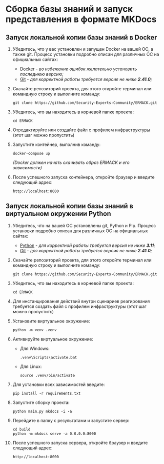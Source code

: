 # Сборка базы знаний и запуск представления в формате MKDocs

## Запуск локальной копии базы знаний в Docker

1. Убедитесь, что у вас установлен и запущен Docker на вашей ОС, а также git. Процесс установки подробно описан для различных ОС на официальных сайтах:
   - [Docker](https://www.docker.com) - *во избежание ошибок желательно установить последнюю версию;*
   - [Git](https://git-scm.com/downloads) - *для корректной работы требуется версия не ниже **2.41.0**;*

2. Скачайте репозиторий проекта, для этого откройте терминал или командную строку и выполните команду:

    ```shell
    git clone https://github.com/Security-Experts-Community/ERMACK.git
    ```

3. Убедитесь, что вы находитесь в корневой папке проекта:

    ```shell
    cd ERMACK
    ```

4. Отредактируйте или создайте файл с профилем инфраструктуры (этот шаг можно пропустить)

5. Запустите контейнер, выполнив команду:

    ```shell
    docker-compose up
    ```

   _(Docker должен начать скачивать образ ERMACK и его зависимости)_

6. После успешного запуска контейнера, откройте браузер и введите следующий адрес:

    ```
    http://localhost:8000
    ```


## Запуск локальной копии базы знаний в виртуальном окружении Python

1. Убедитесь, что на вашей ОС установлены git, Python и Pip. Процесс установки подробно описан для различных ОС на официальных сайтах:
   - [Python](https://www.python.org/downloads/) - *для корректной работы требуется версия не ниже **3.11**;*
   - [Git](https://git-scm.com/downloads) - *для корректной работы требуется версия не ниже **2.41.0**;*

2. Скачайте репозиторий проекта, для этого откройте терминал или командную строку и выполните команду:

    ```shell
    git clone https://github.com/Security-Experts-Community/ERMACK.git
    ```

3. Убедитесь, что вы находитесь в корневой папке проекта:

    ```shell
    cd ERMACK
    ```

4. Для инстанцирования действий внутри сценариев реагирования требуется создать файл с профилем инфраструктуры (этот шаг можно пропустить)

5. Установите виртуальное окружение:

    ```shell
    python -m venv .venv
    ```

6. Активируйте виртуальное окружение:

   - Для Windows:

     ```shell
     .venv\Scripts\activate.bat
     ```

   - Для Linux:

     ```shell
     source .venv/bin/activate
     ```

7. Для установки всех зависимостей введите:

    ```shell
    pip install -r requirements.txt
    ```

8. Запустите сборку проекта:

    ```shell
    python main.py mkdocs -i -a
    ```

9. Перейдите в папку с результатами и запустите сервер:

    ```shell
    cd build
    python -m mkdocs serve -a 0.0.0.0:8000
    ```

10. После успешного запуска сервера, откройте браузер и введите следующий адрес:

    ```
    http://localhost:8000
    ```
